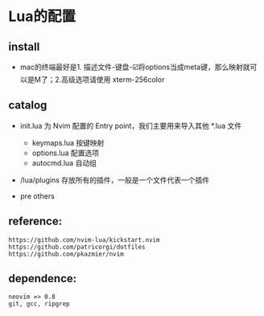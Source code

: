 # Lua的配置
## install
- mac的终端最好是1. 描述文件-键盘-☑️将options当成meta键，那么映射就可以是M了；2.高级选项请使用 xterm-256color

## catalog
- init.lua 为 Nvim 配置的 Entry point，我们主要用来导入其他 *.lua 文件
    - keymaps.lua 按键映射
    - options.lua 配置选项
    - autocmd.lua 自动组

- /lua/plugins 存放所有的插件，一般是一个文件代表一个插件 

- pre others

## reference:
    https://github.com/nvim-lua/kickstart.nvim
    https://github.com/patricorgi/dotfiles
    https://github.com/pkazmier/nvim

## dependence:
    neovim => 0.8
    git, gcc, ripgrep

